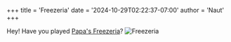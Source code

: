 +++
title = 'Freezeria'
date = '2024-10-29T02:22:37-07:00'
author = 'Naut'
+++

Hey! Have you played [Papa's Freezeria](https://store.steampowered.com/app/2291760/Papas_Freezeria_Deluxe/)?
![Freezeria](/freezeria.jpg) 
